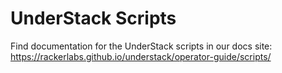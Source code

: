# UnderStack Scripts

Find documentation for the UnderStack scripts in our docs site: <https://rackerlabs.github.io/understack/operator-guide/scripts/>
